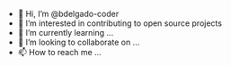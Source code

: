 - 👋 Hi, I’m @bdelgado-coder
- 👀 I’m interested in contributing to open source projects
- 🌱 I’m currently learning ...
- 💞️ I’m looking to collaborate on ...
- 📫 How to reach me ...

<!---
bdelgado-coder/bdelgado-coder is a ✨ special ✨ repository because its `README.md` (this file) appears on your GitHub profile.
You can click the Preview link to take a look at your changes.
--->
